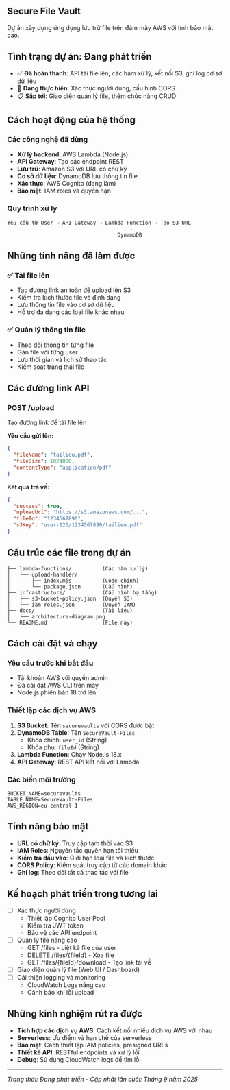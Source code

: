 ## Secure File Vault
Dự án xây dựng ứng dụng lưu trữ file trên đám mây AWS với tính bảo mật cao.
## Tình trạng dự án: Đang phát triển

- ✅ **Đã hoàn thành**: API tải file lên, các hàm xử lý, kết nối S3, ghi log cơ sở dữ liệu
- 🔄 **Đang thực hiện**: Xác thực người dùng, cấu hình CORS 
- 📋 **Sắp tới**: Giao diện quản lý file, thêm chức năng CRUD

## Cách hoạt động của hệ thống

### Các công nghệ đã dùng
- **Xử lý backend**: AWS Lambda (Node.js)
- **API Gateway**: Tạo các endpoint REST
- **Lưu trữ**: Amazon S3 với URL có chữ ký
- **Cơ sở dữ liệu**: DynamoDB lưu thông tin file
- **Xác thực**: AWS Cognito (đang làm)
- **Bảo mật**: IAM roles và quyền hạn

### Quy trình xử lý
```
Yêu cầu từ User → API Gateway → Lambda Function → Tạo S3 URL
                                        ↓
                                    DynamoDB 
```

## Những tính năng đã làm được

### ✅ Tải file lên
- Tạo đường link an toàn để upload lên S3
- Kiểm tra kích thước file và định dạng
- Lưu thông tin file vào cơ sở dữ liệu
- Hỗ trợ đa dạng các loại file khác nhau

### ✅ Quản lý thông tin file
- Theo dõi thông tin từng file
- Gán file với từng user
- Lưu thời gian và lịch sử thao tác
- Kiểm soát trạng thái file

## Các đường link API

### POST /upload
Tạo đường link để tải file lên

**Yêu cầu gửi lên:**
```json
{
  "fileName": "tailieu.pdf",
  "fileSize": 1024000,
  "contentType": "application/pdf"
}
```

**Kết quả trả về:**
```json
{
  "success": true,
  "uploadUrl": "https://s3.amazonaws.com/...",
  "fileId": "1234567890",
  "s3Key": "user-123/1234567890/tailieu.pdf"
}
```

## Cấu trúc các file trong dự án
```
├── lambda-functions/          (Các hàm xử lý)
│   └── upload-handler/
│       ├── index.mjs          (Code chính)
│       └── package.json       (Cấu hình)
├── infrastructure/            (Cấu hình hạ tầng)
│   ├── s3-bucket-policy.json  (Quyền S3)
│   └── iam-roles.json         (Quyền IAM)
├── docs/                      (Tài liệu)
│   └── architecture-diagram.png
└── README.md                  (File này)
```

## Cách cài đặt và chạy

### Yêu cầu trước khi bắt đầu
- Tài khoản AWS với quyền admin
- Đã cài đặt AWS CLI trên máy
- Node.js phiên bản 18 trở lên

### Thiết lập các dịch vụ AWS
1. **S3 Bucket**: Tên `securevaults` với CORS được bật
2. **DynamoDB Table**: Tên `SecureVault-Files` 
   - Khóa chính: `user_id` (String)
   - Khóa phụ: `fileId` (String)  
3. **Lambda Function**: Chạy Node.js 18.x
4. **API Gateway**: REST API kết nối với Lambda

### Các biến môi trường
```
BUCKET_NAME=securevaults
TABLE_NAME=SecureVault-Files
AWS_REGION=eu-central-1
```

## Tính năng bảo mật
- **URL có chữ ký**: Truy cập tạm thời vào S3
- **IAM Roles**: Nguyên tắc quyền hạn tối thiểu
- **Kiểm tra đầu vào**: Giới hạn loại file và kích thước
- **CORS Policy**: Kiểm soát truy cập từ các domain khác
- **Ghi log**: Theo dõi tất cả thao tác với file

## Kế hoạch phát triển trong tương lai
- [ ] Xác thực người dùng
  - Thiết lập Cognito User Pool
  - Kiểm tra JWT token
  - Bảo vệ các API endpoint
- [ ] Quản lý file nâng cao
  - GET /files - Liệt kê file của user
  - DELETE /files/{fileId} - Xóa file
  - GET /files/{fileId}/download - Tạo link tải về
- [ ] Giao diện quản lý file (Web UI / Dashboard)
- [ ] Cải thiện logging và monitoring
  - CloudWatch Logs nâng cao
  - Cảnh báo khi lỗi upload

## Những kinh nghiệm rút ra được
- **Tích hợp các dịch vụ AWS**: Cách kết nối nhiều dịch vụ AWS với nhau
- **Serverless**: Ưu điểm và hạn chế của serverless
- **Bảo mật**: Cách thiết lập IAM policies, presigned URLs
- **Thiết kế API**: RESTful endpoints và xử lý lỗi
- **Debug**: Sử dụng CloudWatch logs để tìm lỗi
---
*Trạng thái: Đang phát triển - Cập nhật lần cuối: Tháng 9 năm 2025*

